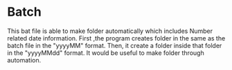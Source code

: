 # Batch
This bat file is able to make folder automatically which includes Number related date information.
First ,the program creates folder in the same as the batch file in the "yyyyMM" format.
Then, it create a folder inside that folder in the "yyyyMMdd" format.
It would be useful to make folder through automation.

